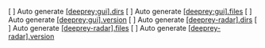 [ ] Auto generate [[deeprey;gui].dirs](debian_pkg/deeprey_gui_pkg/tmp/.opencpn/plugins/install_data/[deeprey;gui].dirs)
[ ] Auto generate [[deeprey;gui].files](debian_pkg/deeprey_gui_pkg/tmp/.opencpn/plugins/install_data/[deeprey;gui].files)
[ ] Auto generate [[deeprey;gui].version](debian_pkg/deeprey_gui_pkg/tmp/.opencpn/plugins/install_data/[deeprey;gui].version)
[ ] Auto generate [[deeprey-radar].dirs](debian_pkg/deeprey_gui_pkg/tmp/.opencpn/plugins/install_data/[deeprey-radar].dirs)
[ ] Auto generate [[deeprey-radar].files](debian_pkg/deeprey_gui_pkg/tmp/.opencpn/plugins/install_data/[deeprey-radar].files)
[ ] Auto generate [[deeprey-radar].version](debian_pkg/deeprey_gui_pkg/tmp/.opencpn/plugins/install_data/[deeprey-radar].version)